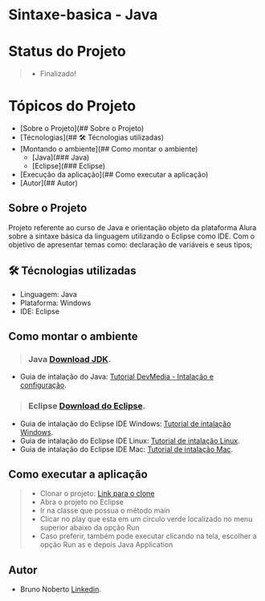 # Sintaxe-basica - Java

# Status do Projeto
> - Finalizado! 
 
# Tópicos do Projeto
   * [Sobre o Projeto](## Sobre o Projeto)
   * [Técnologias](## 🛠 Técnologias utilizadas)
   * [Montando o ambiente](## Como montar o ambiente)
      * [Java](### Java)
      * [Eclipse](### Eclipse)
   * [Execução da aplicação](## Como executar a aplicação)
   * [Autor](## Autor)


## Sobre o Projeto
Projeto referente ao curso de Java e orientação objeto da plataforma Alura sobre a sintaxe básica da linguagem utilizando o Eclipse como IDE.
Com o objetivo de apresentar temas como: declaração de variáveis e seus tipos;

## 🛠 Técnologias utilizadas
- Linguagem: Java
- Plataforma: Windows
- IDE: Eclipse

## Como montar o ambiente

> ### Java [Download JDK](https://www.oracle.com/java/technologies/javase-downloads.html).
- Guia de intalação do Java: [Tutorial DevMedia - Intalação e configuração](https://www.devmedia.com.br/instalacao-e-configuracao-do-pacote-java-jdk/23749).

> ### Eclipse [Download do Eclipse](https://www.eclipse.org/).
- Guia de intalação do Eclipse IDE Windows: [Tutorial de intalação Windows](https://blog.dankicode.com/como-instalar-eclipse/).
- Guia de intalação do Eclipse IDE Linux: [Tutorial de intalação Linux](https://www.edivaldobrito.com.br/eclipse-no-linux/).
- Guia de intalação do Eclipse IDE Mac: [Tutorial de intalação Mac]().

## Como executar a aplicação
> - Clonar o projeto: [Link para o clone]()
> - Abra o projeto no Eclipse
> - Ir na classe que possua o método main
> - Clicar no play que esta em um circulo verde localizado no menu superior abaixo da opção Run 
> - Caso preferir, também pode executar clicando na tela, escolher a opção Run as e depois Java Application


## Autor
- Bruno Noberto [Linkedin]().
